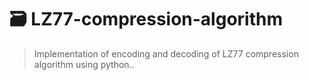 # 🗃 LZ77-compression-algorithm
> Implementation of encoding and decoding of LZ77 compression algorithm using python..

